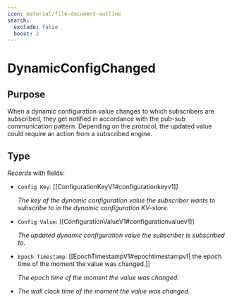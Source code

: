 ```yaml
---
icon: material/file-document-outline
search:
  exclude: false
  boost: 2
---
```


# DynamicConfigChanged

## Purpose

When a dynamic configuration value changes to which subscribers are subscribed,
they get notified in accordance with the pub-sub communication pattern.
Depending on the protocol, the updated value could require an action from a subscribed engine.

## Type

<!-- --8<-- [start:type] -->
<div class="type" markdown>

*Records* with fields:
- `Config Key`: [[ConfigurationKeyV1#configurationkeyv1]]

  *The key of the dynamic configuration value the subscriber wants to subscribe to in the dynamic configuration KV-store.*

- `Config Value`: [[ConfigurationValueV1#configurationvaluev1]]

  *The updated dynamic configuration value the subscriber is subscribed to.*

- `Epoch Timestamp`: [[EpochTimestampV1#epochtimestampv1| the epoch time of the moment the value was changed.]]

  *The epoch time of the moment the value was changed.*
-
  *The wall clock time of the moment the value was changed.*

</div>
<!-- --8<-- [end:type] -->
